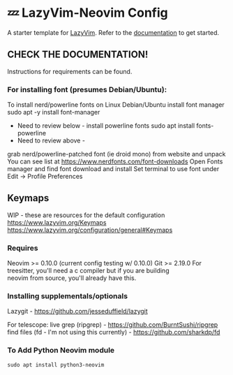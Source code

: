 # 💤 LazyVim-Neovim Config

A starter template for [LazyVim](https://github.com/LazyVim/LazyVim).
Refer to the [documentation](https://lazyvim.github.io/installation) to get started.

## CHECK THE DOCUMENTATION!
Instructions for requirements can be found.

### For installing font (presumes Debian/Ubuntu):
To install nerd/powerline fonts on Linux Debian/Ubuntu
install font manager
sudo apt -y install font-manager

- Need to review below - 
install powerline fonts
sudo apt install fonts-powerline
- Need to review above -  

grab nerd/powerline-patched font (ie droid mono) from website and unpack
You can see list at https://www.nerdfonts.com/font-downloads
Open Fonts manager and find font download and install
Set terminal to use font under Edit -> Profile Preferences

## Keymaps
WIP - these are resources for the default configuration
https://www.lazyvim.org/Keymaps
https://www.lazyvim.org/configuration/general#Keymaps


### Requires
Neovim >= 0.10.0 (current config testing w/ 0.10.0)
Git >= 2.19.0
For treesitter, you'll need a c compiler but if you are building  
neovim from source, you'll already have this.


### Installing supplementals/optionals
Lazygit - https://github.com/jesseduffield/lazygit

For telescope:
live grep (ripgrep) - https://github.com/BurntSushi/ripgrep
find files (fd - I'm not using this currently) - https://github.com/sharkdp/fd

### To Add Python Neovim module
`sudo apt install python3-neovim`
